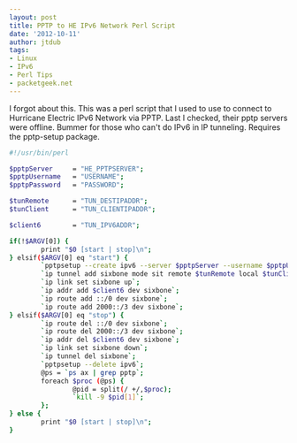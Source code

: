 ```yaml
---
layout: post
title: PPTP to HE IPv6 Network Perl Script
date: '2012-10-11'
author: jtdub
tags:
- Linux
- IPv6
- Perl Tips
- packetgeek.net
---
```


I forgot about this. This was a perl script that I used to use to connect to Hurricane Electric IPv6 Network via PPTP. Last I checked, their pptp servers were offline. Bummer for those who can't do IPv6 in IP tunneling. Requires the pptp-setup package.

```bash
#!/usr/bin/perl

$pptpServer     = "HE_PPTPSERVER";
$pptpUsername   = "USERNAME";
$pptpPassword   = "PASSWORD";

$tunRemote      = "TUN_DESTIPADDR";
$tunClient      = "TUN_CLIENTIPADDR";

$client6        = "TUN_IPV6ADDR";

if(!$ARGV[0]) {
        print "$0 [start | stop]\n";
} elsif($ARGV[0] eq "start") {
        `pptpsetup --create ipv6 --server $pptpServer --username $pptpUsername --password $pptpPassword --start`;
        `ip tunnel add sixbone mode sit remote $tunRemote local $tunClient ttl 255 dev ppp0`;
        `ip link set sixbone up`;
        `ip addr add $client6 dev sixbone`;
        `ip route add ::/0 dev sixbone`;
        `ip route add 2000::/3 dev sixbone`;
} elsif($ARGV[0] eq "stop") {
        `ip route del ::/0 dev sixbone`;
        `ip route del 2000::/3 dev sixbone`;
        `ip addr del $client6 dev sixbone`;
        `ip link set sixbone down`;
        `ip tunnel del sixbone`;
        `pptpsetup --delete ipv6`;
        @ps = `ps ax | grep pptp`;
        foreach $proc (@ps) {
                @pid = split(/ +/,$proc);
                `kill -9 $pid[1]`;
        };
} else {
        print "$0 [start | stop]\n";
}
```
